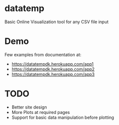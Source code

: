 # datatemp
Basic Online Visualization tool for any CSV file input

# Demo
Few examples from documentation at:
* https://datatempdk.herokuapp.com/app1
* https://datatempdk.herokuapp.com/app2
* https://datatempdk.herokuapp.com/app3

# TODO
* Better site design
* More Plots at required pages
* Support for basic data manipulation before plotting
